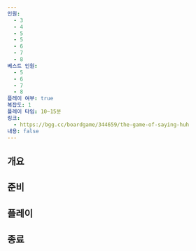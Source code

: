 ```yaml
---
인원:
  - 3
  - 4
  - 5
  - 5
  - 6
  - 7
  - 8
베스트 인원:
  - 5
  - 6
  - 7
  - 8
플레이 여부: true
복잡도: 1
플레이 타임: 10~15분
링크:
  - https://bgg.cc/boardgame/344659/the-game-of-saying-huh
내용: false
---
```

## 개요
## 준비
## 플레이
## 종료